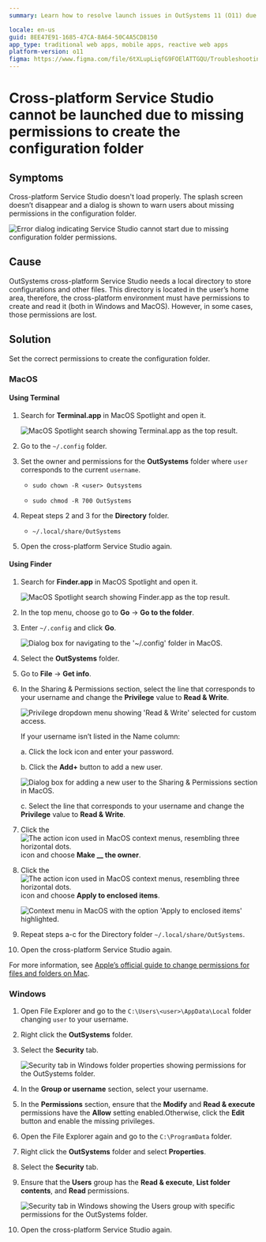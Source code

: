 ```yaml
---
summary: Learn how to resolve launch issues in OutSystems 11 (O11) due to missing permissions for configuration folders on both MacOS and Windows.

locale: en-us
guid: 8EE47E91-1685-47CA-8A64-50C4A5CD8150
app_type: traditional web apps, mobile apps, reactive web apps
platform-version: o11
figma: https://www.figma.com/file/6tXLupLiqfG9FOElATTGQU/Troubleshooting?node-id=2616:4337
---
```


# Cross-platform Service Studio cannot be launched due to missing permissions to create the configuration folder

## Symptoms

Cross-platform Service Studio doesn't load properly. The splash screen doesn’t disappear and a dialog is shown to warn users about missing permissions in the configuration folder.

![Error dialog indicating Service Studio cannot start due to missing configuration folder permissions.](images/permission-error-ss.png "Service Studio Permission Error Dialog")

## Cause

OutSystems cross-platform Service Studio needs a local directory to store configurations and other files. This directory is located in the user’s home area, therefore, the cross-platform environment must have permissions to create and read it (both in Windows and MacOS). However, in some cases, those permissions are lost.  

## Solution

Set the correct permissions to create the configuration folder.

### MacOS

#### **Using Terminal**

1. Search for **Terminal.app** in MacOS Spotlight and open it.

    ![MacOS Spotlight search showing Terminal.app as the top result.](images/terminal-mac.png "MacOS Terminal Search Result")

1. Go to the `~/.config` folder.

1. Set the owner and permissions for the **OutSystems** folder where `user` corresponds to the current `username`.

    * `sudo chown -R <user> Outsystems`

    * `sudo chmod -R 700 OutSystems`

1. Repeat steps 2 and 3 for the **Directory** folder.

    * `~/.local/share/OutSystems`

1. Open the cross-platform Service Studio again.

#### **Using Finder**

1. Search for **Finder.app** in MacOS Spotlight and open it.

    ![MacOS Spotlight search showing Finder.app as the top result.](images/finder-mac.png "MacOS Finder Search Result")

1. In the top menu, choose go to **Go** -> **Go to the folder**.

1. Enter `~/.config` and click **Go**.

    ![Dialog box for navigating to the '~/.config' folder in MacOS.](images/config-mac.png "MacOS Go to Folder Dialog")

1. Select the **OutSystems** folder.

1. Go to **File** -> **Get info**.

1. In the Sharing & Permissions section, select the line that corresponds to your username and change the **Privilege** value to **Read & Write**.

    ![Privilege dropdown menu showing 'Read & Write' selected for custom access.](images/privilage-mac.png "MacOS Folder Privilege Settings")
    
    If your username isn’t listed in the Name column:

    a. Click the lock icon and enter your password.
    
    b. Click the **Add+** button to add a new user.

    ![Dialog box for adding a new user to the Sharing & Permissions section in MacOS.](images/newuser-mac.png "MacOS Add New User Dialog")

    c. Select the line that corresponds to your username and change the **Privilege** value to **Read & Write**.

1. Click the ![The action icon used in MacOS context menus, resembling three horizontal dots.](images/actionicon.png "MacOS Action Icon")icon and choose **Make __ the owner**.

1. Click the ![The action icon used in MacOS context menus, resembling three horizontal dots.](images/actionicon.png "MacOS Action Icon") icon and choose **Apply to enclosed items**.

    ![Context menu in MacOS with the option 'Apply to enclosed items' highlighted.](images/encloseditems-mac.png "MacOS Apply to Enclosed Items Option")

1. Repeat steps a-c for the Directory folder `~/.local/share/OutSystems`.

1. Open the cross-platform Service Studio again.

For more information, see [Apple’s official guide to change permissions for files and folders on Mac](https://support.apple.com/en-ie/guide/mac-help/mchlp1203/mac).

### Windows

1. Open File Explorer and go to the ``C:\Users\<user>\AppData\Local`` folder changing ``user`` to your username.

1. Right click the **OutSystems** folder.

1. Select the **Security** tab.

    ![Security tab in Windows folder properties showing permissions for the OutSystems folder.](images/security-win.png "Windows Folder Security Properties")

1. In the **Group or username** section, select your username.

1. In the **Permissions** section, ensure that the **Modify** and **Read & execute** permissions have the **Allow** setting enabled.Otherwise, click the **Edit** button and enable the missing privileges.

1. Open the File Explorer again and go to the ``C:\ProgramData`` folder.

1. Right click the **OutSystems** folder and select **Properties**.

1. Select the **Security** tab. 

1. Ensure that the **Users** group has the **Read & execute**, **List folder contents**, and **Read** permissions.

    ![Security tab in Windows showing the Users group with specific permissions for the OutSystems folder.](images/usersgroup-win.png "Windows Users Group Permissions")

1. Open the cross-platform Service Studio again.
